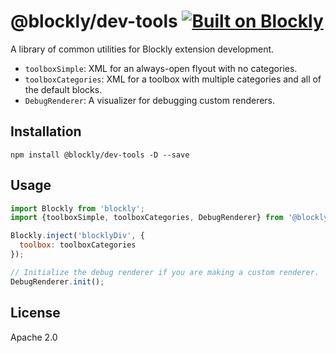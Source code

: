 # @blockly/dev-tools [![Built on Blockly](https://tinyurl.com/built-on-blockly)](https://github.com/google/blockly)

A library of common utilities for Blockly extension development.
- `toolboxSimple`: XML for an always-open flyout with no categories.
- `toolboxCategories`: XML for a toolbox with multiple categories and all of the default blocks.
- `DebugRenderer`: A visualizer for debugging custom renderers.

## Installation

```
npm install @blockly/dev-tools -D --save
```

## Usage

```js
import Blockly from 'blockly';
import {toolboxSimple, toolboxCategories, DebugRenderer} from '@blockly/dev-tools';

Blockly.inject('blocklyDiv', {
  toolbox: toolboxCategories
});

// Initialize the debug renderer if you are making a custom renderer.
DebugRenderer.init();
```

## License
Apache 2.0
